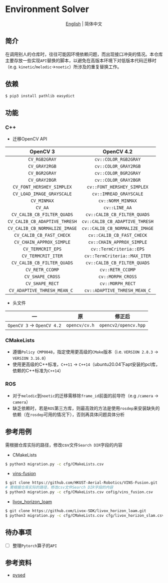 # Environment Solver

<div align="center">

[English](README_en.md) | 简体中文

</div>

## 简介

在调用别人的仓库时，往往可能因环境依赖问题，而出现接口冲突的情况。本仓库主要存放一些实现`API`替换的脚本，以避免在高版本环境下对低版本代码迁移时（e.g. `kinetic`/`melodic`->`noetic`）所涉及的重复替换工作。

## 依赖

```bash
$ pip3 install pathlib easydict
```

## 功能

### C++

- 迁移OpenCV API

|           OpenCV 3            |           OpenCV 4.2           |
| :---------------------------: | :----------------------------: |
|         `CV_RGB2GRAY`         |      `cv::COLOR_RGB2GRAY`      |
|         `CV_GRAY2RGB`         |      `cv::COLOR_GRAY2RGB`      |
|         `CV_BGR2GRAY`         |      `cv::COLOR_BGR2GRAY`      |
|         `CV_GRAY2BGR`         |      `cv::COLOR_GRAY2BGR`      |
|   `CV_FONT_HERSHEY_SIMPLEX`   |   `cv::FONT_HERSHEY_SIMPLEX`   |
|   `CV_LOAD_IMAGE_GRAYSCALE`   |     `cv::IMREAD_GRAYSCALE`     |
|          `CV_MINMAX`          |       `cv::NORM_MINMAX`        |
|            `CV_AA`            |         `cv::LINE_AA`          |
|  `CV_CALIB_CB_FILTER_QUADS`   |  `cv::CALIB_CB_FILTER_QUADS`   |
| `CV_CALIB_CB_ADAPTIVE_THRESH` | `cv::CALIB_CB_ADAPTIVE_THRESH` |
| `CV_CALIB_CB_NORMALIZE_IMAGE` | `cv::CALIB_CB_NORMALIZE_IMAGE` |
|   `CV_CALIB_CB_FAST_CHECK`    |   `cv::CALIB_CB_FAST_CHECK`    |
|   `CV_CHAIN_APPROX_SIMPLE`    |   `cv::CHAIN_APPROX_SIMPLE`    |
|       `CV_TERMCRIT_EPS`       |    `cv::TermCriteria::EPS`     |
|      `CV_TERMCRIT_ITER`       |  `cv::TermCriteria::MAX_ITER`  |
|  `CV_CALIB_CB_FILTER_QUADS`   |  `cv::CALIB_CB_FILTER_QUADS`   |
|        `CV_RETR_CCOMP`        |        `cv::RETR_CCOMP`        |
|       `CV_SHAPE_CROSS`        |       `cv::MORPH_CROSS`        |
|        `CV_SHAPE_RECT`        |        `cv::MORPH_RECT`        |
| `CV_ADAPTIVE_THRESH_MEAN_C `  |  `cv::ADAPTIVE_THRESH_MEAN_C`  |

- 头文件

|              —              |      原       |        修正后        |
| :-------------------------: | :-----------: | :------------------: |
| `OpenCV 3` ->  `OpenCV 4.2` | `opencv/cv.h` | `opencv2/opencv.hpp` |

### CMakeLists

- 遵循`Policy CMP0048`，指定使用更高级的`CMake`版本（i.e. `VERSION 2.8.3` -> `VERSION 3.16.0`）
- 使用更高级的C++标准，`C++11` -> `C++14`（ubuntu20.04下apt安装的pcl库，依赖的C++标准为`C++14`）

### ROS

- 对于`melodic`到`noetic`的迁移需移除`frame_id`前面的前导符（e.g `/camera` -> `camera`）
- 缺乏依赖时，若是`ROS`第三方库，则最高效的方法是使用`rosdep`来安装缺失的依赖（在`rosdep`可用的情况下），否则再具体问题具体分析

## 参考用例

需根据仓库实际的路径，修改csv文件`Search DIR`字段的内容

- CMakeLists

```bash
$ python3 migration.py -c cfg/CMakeLists.csv
```

- [vins-fusion](https://github.com/HKUST-Aerial-Robotics/VINS-Fusion.git)

```bash
$ git clone https://github.com/HKUST-Aerial-Robotics/VINS-Fusion.git
# 需根据仓库实际的路径，修改csv文件Search DIR字段的内容
$ python3 migration.py -c cfg/CMakeLists.csv cofig/vins_fusion.csv
```

- [livox_horizon_loam](https://github.com/Livox-SDK/livox_horizon_loam.git)

```bash
$ git clone https://github.com/Livox-SDK/livox_horizon_loam.git
$ python3 migration.py -c cfg/CMakeLists.csv cfg/livox_horizon_slam.csv
```
## 待办事项

- [ ] 整理`Pytorch`算子的`API`

## 参考资料

- [pysed](https://github.com/mahmoudadel2/pysed)